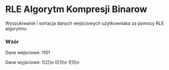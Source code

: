 # RLE Algorytm Kompresji Binarow
Wyszukiwanie i sortacja danych wejściowych użytkowniaka za pomocy RLE algorytmu

### Wzór
Dane wejściowe:
1101

Dane wyjściowe:
1[2]\n
0[1]\n
1[1]\n
